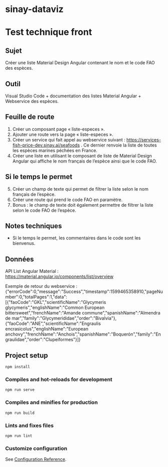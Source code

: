 # sinay-dataviz

# Test technique front

## Sujet
Créer une liste Material Design Angular contenant le nom et le code FAO des espèces.

## Outil
Visual Studio Code + documentation des listes Material Angular + Webservice des espèces.

## Feuille de route
1.	Créer un composant page « liste-especes ».
2.	Ajouter une route vers la page « liste-especes ».
3.	Créer un service qui fait appel au webservice suivant : https://services-fish-price-dev.sinay.ai/seafoods . Ce dernier renvoie la liste de toutes les espèces marines péchées en France.
4.	Créer une liste en utilisant le composant de liste de Material Design Angular qui affiche le nom français de l’espèce ainsi que le code FAO.
## Si le temps le permet
5.	Créer un champ de texte qui permet de filtrer la liste selon le nom français de l’espèce.
6.	Créer une route qui prend le code FAO en paramètre.
7.	Bonus : le champ de texte doit également permettre de filtrer la liste selon le code FAO de l’espèce.
## Notes techniques
-	Si le temps le permet, les commentaires dans le code sont les bienvenus.
## Données
API List Angular Material : https://material.angular.io/components/list/overview

Exemple de retour du webservice :
{"errorCode":0,"message":"Success","timestamp":1599465358910,"pageNumber":0,"totalPages":1,"data":[{"faoCode":"GKL","scientificName":"Glycymeris glycymeris","englishName":"Common European bittersweet","frenchName":"Amande commune","spanishName":"Almendra de mar","family":"Glycymerididae","order":"Bivalvia"},{"faoCode":"ANE","scientificName":"Engraulis encrasicolus","englishName":"European anchovy","frenchName":"Anchois","spanishName":"Boquerón","family":"Engraulidae","order":"Clupeiformes"}]}

## Project setup
```
npm install
```

### Compiles and hot-reloads for development
```
npm run serve
```

### Compiles and minifies for production
```
npm run build
```

### Lints and fixes files
```
npm run lint
```

### Customize configuration
See [Configuration Reference](https://cli.vuejs.org/config/).
